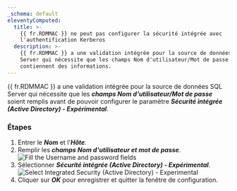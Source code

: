 ```yaml
---
_schema: default
eleventyComputed:
  title: >-
    {{ fr.RDMMAC }} ne peut pas configurer la sécurité intégrée avec
    l'authentification Kerberos
  description: >-
    {{ fr.RDMMAC }} a une validation intégrée pour la source de données SQL
    Server qui nécessite que les champs Nom d'utilisateur/Mot de passe
    contiennent des informations.
---
```

{{ fr.RDMMAC }} a une validation intégrée pour la source de données SQL Server qui nécessite que les ***champs Nom d'utilisateur/Mot de passe*** soient remplis avant de pouvoir configurer le paramètre ***Sécurité intégrée (Active Directory) - Expérimental***.

### Étapes

1. Entrer le ***Nom*** et l'***Hôte***.
2. Remplir les ***champs Nom d'utilisateur et mot de passe***. ![Fill the Username and password fields](https://cdnweb.devolutions.net/docs/RDMM6002_2024_2.png)
3. Sélectionner ***Sécurité intégrée (Active Directory) - Expérimental***. ![Select Integrated Security (Active Directory) - Experimental](https://cdnweb.devolutions.net/docs/RDMM6003_2024_2.png)
4. Cliquer sur ***OK*** pour enregistrer et quitter la fenêtre de configuration.
